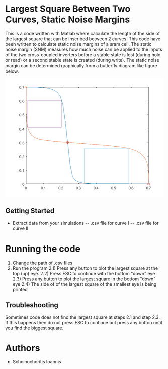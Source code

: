 # Largest Square Between Two Curves, Static Noise Margins 

This is a code written with Matlab where calculate the length of the side of the largest square that can be inscribed between 2 curves.
This code have been written to calculate static noise margins of a sram cell. The static noise margin (SNM) measures how much noise can be applied to the inputs of the two cross-coupled inverters before a stable state is lost (during hold or read) or a second stable state is created (during write). The static noise margin can be determined graphically from a butterﬂy diagram like figure below.

![alt text](https://raw.githubusercontent.com/giannisSch/SquareSNM/branch/result.png)



## Getting Started
  - Extract data from your simulations
    -- .csv file for curve I
    -- .csv file for curve II

# Running the code
 1) Change the path of .csv files
 2) Run the program
    2.1)    Press any button to plot the largest square at the top (up) eye. 
    2.2)    Press ESC to continue with the bottom "down" eye
    2.3)    Press any button to plot the largest square in the bottom "down" eye
    2.4)    The side of of the largest square of the smallest eye is being printed

## Troubleshooting
Sometimes code does not find the largest square at steps 2.1 and step 2.3. If this happens then do not press ESC to continue but press any button until you find the biggest square.

# Authors
- Schoinochoritis Ioannis
